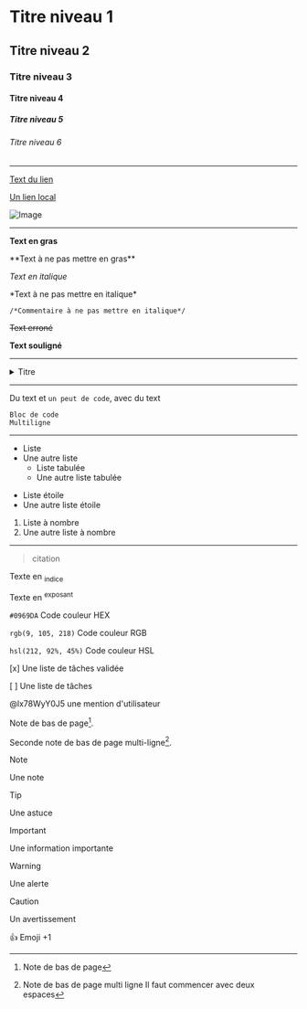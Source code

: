 # Titre niveau 1

## Titre niveau 2

### Titre niveau 3

#### Titre niveau 4

##### Titre niveau 5

###### Titre niveau 6

---

[Text du lien](https://pages.github.com/)

[Un lien local](/CONTRIBUTING.md)

![Image](https://avatars.githubusercontent.com/u/84735589?v=4)

---

**Text en gras**

\*\*Text à ne pas mettre en gras\*\*

*Text en italique*

\*Text à ne pas mettre en italique\*

```
/*Commentaire à ne pas mettre en italique*/
```

~~Text erroné~~

__Text souligné__

---

<details>
<summary>Titre</summary>
Text
</details>

---

Du text et `un peut de code`, avec du text

```
Bloc de code
Multiligne
```

---

- Liste
- Une autre liste
  - Liste tabulée
  - Une autre liste tabulée
* Liste étoile
* Une autre liste étoile
1. Liste à nombre
2. Une autre liste à nombre

---

> citation

Texte en <sub>indice</sub>

Texte en <sup>exposant</sup>

`#0969DA` Code couleur HEX

`rgb(9, 105, 218)` Code couleur RGB

`hsl(212, 92%, 45%)` Code couleur HSL

[x] Une liste de tâches validée

[ ] Une liste de tâches

@lx78WyY0J5 une mention d'utilisateur

Note de bas de page[^1].

Seconde note de bas de page multi-ligne[^2].

[^1]: Note de bas de page
[^2]: Note de bas de page multi ligne
  Il faut commencer avec deux espaces


> [!NOTE]
> Une note

> [!TIP]
> Une astuce

> [!IMPORTANT]
> Une information importante

> [!WARNING]
> Une alerte

> [!CAUTION]
> Un avertissement

:+1: Emoji +1

<!-- Commentaire ignoré -->
